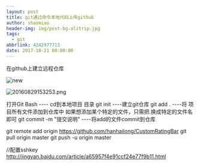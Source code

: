 ```yaml
---
layout: post
title: git通过命令本地代码上传github
author: shaomiao
header-img: img/post-bg-alitrip.jpg
tags:
  - git
abbrlink: 4242977713
date: 2017-10-21 00:00:00
---
```

在github上建立远程仓库


![new](http://upload-images.jianshu.io/upload_images/2590671-3c5e7b7fdca9a1b4.png?imageMogr2/auto-orient/strip%7CimageView2/2/w/1240)

![20160829153253.png](http://upload-images.jianshu.io/upload_images/2590671-d16f18097e411c50.png?imageMogr2/auto-orient/strip%7CimageView2/2/w/1240)



打开Git Bash  ---- cd到本地项目 目录 
git init  ----建立git仓库
git add . ----将 项目所有文件添加到仓库中  如果想添加某个特定的文件，只需把.换成特定的文件名即可
git commit -m "提交说明" ----将add的文件commit到仓库


git remote add origin https://github.com/hanhailong/CustomRatingBar
git pull origin master
git push -u origin master

//配置sshkey
http://jingyan.baidu.com/article/a65957f4e91ccf24e77f9b11.html

